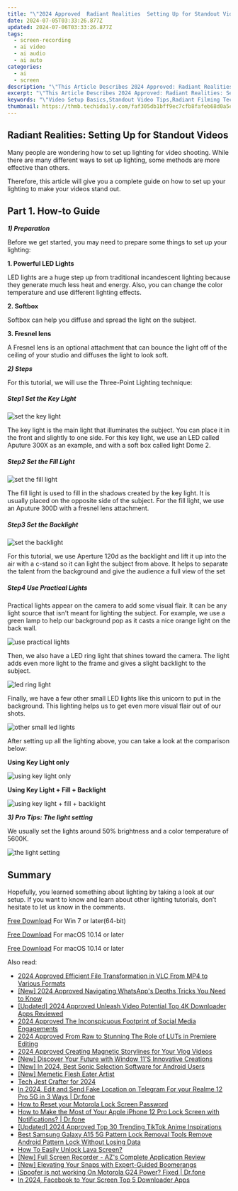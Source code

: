 ```yaml
---
title: "\"2024 Approved  Radiant Realities  Setting Up for Standout Videos\""
date: 2024-07-05T03:33:26.877Z
updated: 2024-07-06T03:33:26.877Z
tags: 
  - screen-recording
  - ai video
  - ai audio
  - ai auto
categories: 
  - ai
  - screen
description: "\"This Article Describes 2024 Approved: Radiant Realities: Setting Up for Standout Videos\""
excerpt: "\"This Article Describes 2024 Approved: Radiant Realities: Setting Up for Standout Videos\""
keywords: "\"Video Setup Basics,Standout Video Tips,Radiant Filming Techniques,Video Production Essentials,Outstanding Video Creation,Video Quality Enhancement,Cutting-Edge Video Planning\""
thumbnail: https://thmb.techidaily.com/faf305db1bff9ec7cfb8fafeb68d0a5e6478101d40a48c00d6fe1d681c9c048c.jpg
---
```


## Radiant Realities: Setting Up for Standout Videos

Many people are wondering how to set up lighting for video shooting. While there are many different ways to set up lighting, some methods are more effective than others.

Therefore, this article will give you a complete guide on how to set up your lighting to make your videos stand out.

## Part 1\. How-to Guide

**_1) Preparation_**

Before we get started, you may need to prepare some things to set up your lighting:

**1\. Powerful LED Lights**

LED lights are a huge step up from traditional incandescent lighting because they generate much less heat and energy. Also, you can change the color temperature and use different lighting effects.

**2\. Softbox**

Softbox can help you diffuse and spread the light on the subject.

**3\. Fresnel lens**

A Fresnel lens is an optional attachment that can bounce the light off of the ceiling of your studio and diffuses the light to look soft.

**_2) Steps_**

For this tutorial, we will use the Three-Point Lighting technique:

##### Step1 Set the Key Light

![set the key light](https://images.wondershare.com/filmora/article-images/2022/12/make-videos-stand-out-1.jpg)

The key light is the main light that illuminates the subject. You can place it in the front and slightly to one side. For this key light, we use an LED called Aputure 300X as an example, and with a soft box called light Dome 2.

##### Step2 Set the Fill Light

![set the fill light](https://images.wondershare.com/filmora/article-images/2022/12/make-videos-stand-out-2.jpg)

The fill light is used to fill in the shadows created by the key light. It is usually placed on the opposite side of the subject. For the fill light, we use an Aputure 300D with a fresnel lens attachment.

##### Step3 Set the Backlight

![set the backlight](https://images.wondershare.com/filmora/article-images/2022/12/make-videos-stand-out-3.jpg)

For this tutorial, we use Aperture 120d as the backlight and lift it up into the air with a c-stand so it can light the subject from above. It helps to separate the talent from the background and give the audience a full view of the set

##### Step4 Use Practical Lights

Practical lights appear on the camera to add some visual flair. It can be any light source that isn't meant for lighting the subject. For example, we use a green lamp to help our background pop as it casts a nice orange light on the back wall.

![use practical lights](https://images.wondershare.com/filmora/article-images/2022/12/make-videos-stand-out-4.jpg)

Then, we also have a LED ring light that shines toward the camera. The light adds even more light to the frame and gives a slight backlight to the subject.

![led ring light](https://images.wondershare.com/filmora/article-images/2022/12/make-videos-stand-out-5.jpg)

Finally, we have a few other small LED lights like this unicorn to put in the background. This lighting helps us to get even more visual flair out of our shots.

![other small led lights](https://images.wondershare.com/filmora/article-images/2022/12/make-videos-stand-out-6.jpg)

After setting up all the lighting above, you can take a look at the comparison below:

**Using Key Light only**

![using key light only](https://images.wondershare.com/filmora/article-images/2022/12/make-videos-stand-out-7.jpg)

**Using Key Light + Fill + Backlight**

![using key light + fill + backlight](https://images.wondershare.com/filmora/article-images/2022/12/make-videos-stand-out-8.jpg)

**_3) Pro Tips: The light setting_**

We usually set the lights around 50% brightness and a color temperature of 5600K.

![the light setting](https://images.wondershare.com/filmora/article-images/2022/12/make-videos-stand-out-9.jpg)

## Summary

Hopefully, you learned something about lighting by taking a look at our setup. If you want to know and learn about other lighting tutorials, don’t hesitate to let us know in the comments.

[Free Download](https://tools.techidaily.com/wondershare/filmora/download/) For Win 7 or later(64-bit)

[Free Download](https://tools.techidaily.com/wondershare/filmora/download/) For macOS 10.14 or later

[Free Download](https://tools.techidaily.com/wondershare/filmora/download/) For macOS 10.14 or later

<ins class="adsbygoogle"
     style="display:block"
     data-ad-format="autorelaxed"
     data-ad-client="ca-pub-7571918770474297"
     data-ad-slot="1223367746"></ins>

<ins class="adsbygoogle"
     style="display:block"
     data-ad-format="autorelaxed"
     data-ad-client="ca-pub-7571918770474297"
     data-ad-slot="1223367746"></ins>



<ins class="adsbygoogle"
     style="display:block"
     data-ad-client="ca-pub-7571918770474297"
     data-ad-slot="8358498916"
     data-ad-format="auto"
     data-full-width-responsive="true"></ins>


<span class="atpl-alsoreadstyle">Also read:</span>
<div><ul>
<li><a href="https://article-helps.techidaily.com/2024-approved-efficient-file-transformation-in-vlc-from-mp4-to-various-formats/"><u>2024 Approved  Efficient File Transformation in VLC From MP4 to Various Formats</u></a></li>
<li><a href="https://article-helps.techidaily.com/new-2024-approved-navigating-whatsapps-depths-tricks-you-need-to-know/"><u>[New] 2024 Approved  Navigating WhatsApp's Depths  Tricks You Need to Know</u></a></li>
<li><a href="https://article-helps.techidaily.com/updated-2024-approved-unleash-video-potential-top-4k-downloader-apps-reviewed/"><u>[Updated] 2024 Approved  Unleash Video Potential  Top 4K Downloader Apps Reviewed</u></a></li>
<li><a href="https://article-helps.techidaily.com/2024-approved-the-inconspicuous-footprint-of-social-media-engagements/"><u>2024 Approved  The Inconspicuous Footprint of Social Media Engagements</u></a></li>
<li><a href="https://article-helps.techidaily.com/2024-approved-from-raw-to-stunning-the-role-of-luts-in-premiere-editing/"><u>2024 Approved  From Raw to Stunning  The Role of LUTs in Premiere Editing</u></a></li>
<li><a href="https://article-helps.techidaily.com/2024-approved-creating-magnetic-storylines-for-your-vlog-videos/"><u>2024 Approved  Creating Magnetic Storylines for Your Vlog Videos</u></a></li>
<li><a href="https://article-helps.techidaily.com/new-discover-your-future-with-window-11s-innovative-creations/"><u>[New] Discover Your Future with Window 11'S Innovative Creations</u></a></li>
<li><a href="https://article-helps.techidaily.com/new-in-2024-best-sonic-selection-software-for-android-users/"><u>[New] In 2024, Best Sonic Selection Software for Android Users</u></a></li>
<li><a href="https://article-helps.techidaily.com/new-memetic-flesh-eater-artist/"><u>[New] Memetic Flesh Eater Artist</u></a></li>
<li><a href="https://article-helps.techidaily.com/tech-jest-crafter-for-2024/"><u>Tech Jest Crafter for 2024</u></a></li>
<li><a href="https://location-social.techidaily.com/in-2024-edit-and-send-fake-location-on-telegram-for-your-realme-12-pro-5g-in-3-ways-drfone-by-drfone-virtual-android/"><u>In 2024, Edit and Send Fake Location on Telegram For your Realme 12 Pro 5G in 3 Ways | Dr.fone</u></a></li>
<li><a href="https://android-unlock.techidaily.com/how-to-reset-your-motorola-lock-screen-password-by-drfone-android/"><u>How to Reset your Motorola Lock Screen Password</u></a></li>
<li><a href="https://iphone-unlock.techidaily.com/how-to-make-the-most-of-your-apple-iphone-12-pro-lock-screen-with-notifications-drfone-by-drfone-ios/"><u>How to Make the Most of Your Apple iPhone 12 Pro Lock Screen with Notifications? | Dr.fone</u></a></li>
<li><a href="https://tiktok-clips.techidaily.com/updated-2024-approved-top-30-trending-tiktok-anime-inspirations/"><u>[Updated] 2024 Approved  Top 30 Trending TikTok Anime Inspirations</u></a></li>
<li><a href="https://android-unlock.techidaily.com/best-samsung-galaxy-a15-5g-pattern-lock-removal-tools-remove-android-pattern-lock-without-losing-data-by-drfone-android/"><u>Best Samsung Galaxy A15 5G Pattern Lock Removal Tools Remove Android Pattern Lock Without Losing Data</u></a></li>
<li><a href="https://android-unlock.techidaily.com/how-to-easily-unlock-lava-screen-by-drfone-android/"><u>How To Easily Unlock Lava Screen?</u></a></li>
<li><a href="https://visual-screen-recording.techidaily.com/new-full-screen-recorder-azs-complete-application-review/"><u>[New] Full Screen Recorder - AZ's Complete Application Review</u></a></li>
<li><a href="https://snapchat-videos.techidaily.com/new-elevating-your-snaps-with-expert-guided-boomerangs/"><u>[New] Elevating Your Snaps with Expert-Guided Boomerangs</u></a></li>
<li><a href="https://fake-location.techidaily.com/ispoofer-is-not-working-on-motorola-g24-power-fixed-drfone-by-drfone-virtual-android/"><u>iSpoofer is not working On Motorola G24 Power? Fixed | Dr.fone</u></a></li>
<li><a href="https://facebook-clips.techidaily.com/in-2024-facebook-to-your-screen-top-5-downloader-apps/"><u>In 2024, Facebook to Your Screen  Top 5 Downloader Apps</u></a></li>
</ul></div>
